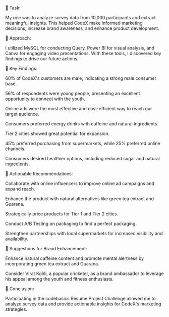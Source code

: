 🌟 Task:

My role was to analyze survey data from 10,000 participants and extract meaningful insights. This helped CodeX make informed marketing decisions, increase brand awareness, and enhance product development.

🌟 Approach:

I utilized MySQL for conducting Query, Power BI for visual analysis, and Canva for engaging video presentations. With these tools, I discovered key findings to drive our future actions.

🌟 Key Findings:

60% of CodeX's customers are male, indicating a strong male consumer base.

56% of respondents were young people, presenting an excellent opportunity to connect with the youth.

Online ads were the most effective and cost-efficient way to reach our target audience.

Consumers preferred energy drinks with caffeine and natural Ingredients.

Tier 2 cities showed great potential for expansion.

45% preferred purchasing from supermarkets, while 25% preferred online channels.

Consumers desired healthier options, including reduced sugar and natural ingredients.

🌟 Actionable Recommendations:

Collaborate with online influencers to improve online ad campaigns and expand reach.

Enhance the product with natural alternatives like green tea extract and Guarana.

Strategically price products for Tier 1 and Tier 2 cities.

Conduct A/B Testing on packaging to find a perfect packaging.

Strengthen partnerships with local supermarkets for increased visibility and availability.

🌟 Suggestions for Brand Enhancement:

Enhance natural caffeine content and promote mental alertness by incorporating green tea extract and Guarana.

Consider Virat Kohli, a popular cricketer, as a brand ambassador to leverage his appeal among the youth and fitness enthusiasts.

🌟 Conclusion:

Participating in the codebasics Resume Project Challenge allowed me to analyze survey data and provide actionable insights for CodeX's marketing strategies.
